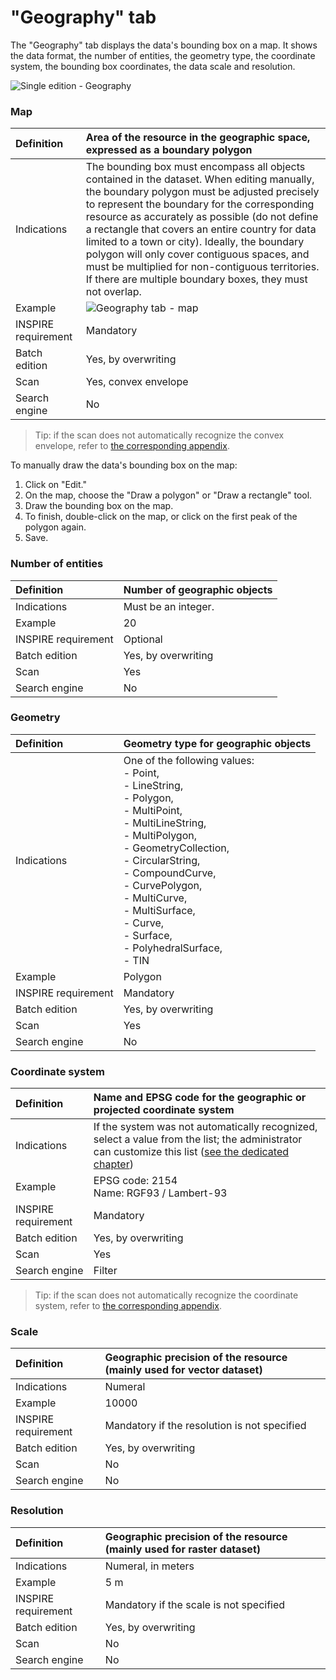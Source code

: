 # "Geography" tab

The "Geography" tab displays the data&apos;s bounding box on a map. It shows the data format, the number of entities, the geometry type, the coordinate system, the bounding box coordinates, the data scale and resolution.

![Single edition - Geography](/images/inv_edit_one_geography.png "Single edition - Geography tab")

### Map

| Definition                 | Area of the resource in the geographic space, expressed as a boundary polygon |
| :------------------------- | :--------------------------------------------------------- |
| Indications                | The bounding box must encompass all objects contained in the dataset. When editing manually, the boundary polygon must be adjusted precisely to represent the boundary for the corresponding resource as accurately as possible (do not define a rectangle that covers an entire country for data limited to a town or city). Ideally, the boundary polygon will only cover contiguous spaces, and must be multiplied for non-contiguous territories.<br />If there are multiple boundary boxes, they must not overlap. |
| Example                    | ![Geography tab - map](/images/inv_edit_one_geography_map_500px.png "Displays the convex envelope for a given data item on a map") |
| INSPIRE requirement   | Mandatory                   |
| Batch edition     | Yes, by overwriting           |
| Scan                       | Yes, convex envelope |
| Search engine        | No                    |

> Tip: if the scan does not automatically recognize the convex envelope, refer to [the corresponding appendix](/en/appendices/scan_srsnotfound_fme_fix.html).

To manually draw the data&apos;s bounding box on the map:

1.	Click on "Edit."
2.	On the map, choose the "Draw a polygon" or "Draw a rectangle" tool.
3.	Draw the bounding box on the map.
4.	To finish, double-click on the map, or click on the first peak of the polygon again.
5.	Save.

### Number of entities

| Definition                 | Number of geographic objects |
| :------------------------- | :---------------------------- |
| Indications                | Must be an integer.          |
| Example                    | 20                            |
| INSPIRE requirement   | Optional        |
| Batch edition     | Yes, by overwriting           |
| Scan                | Yes       |
| Search engine        | No                           |

### Geometry

| Definition                 | Geometry type for geographic objects |
| :------------------------- | :--------------------------------------------------------- |
| Indications                | One of the following values:<br />- Point,<br />- LineString,<br />- Polygon,<br />- MultiPoint,<br />- MultiLineString,<br />- MultiPolygon,<br />- GeometryCollection,<br />- CircularString,<br />- CompoundCurve,<br />- CurvePolygon,<br />- MultiCurve,<br />- MultiSurface,<br />- Curve,<br />- Surface,<br />- PolyhedralSurface,<br />- TIN |
| Example                    | Polygon                    |
| INSPIRE requirement   | Mandatory                   |
| Batch edition     | Yes, by overwriting           |
| Scan                | Yes       |
| Search engine        | No                    |

### Coordinate system

| Definition                 | Name and EPSG code for the geographic or projected coordinate system |
| :------------------------- | :--------------------------------------------------------- |
| Indications                | If the system was not automatically recognized, select a value from the list; the administrator can customize this list ([see the dedicated chapter](/en/features/admin/srs.html)) |
| Example                    | EPSG code: 2154<br />Name: RGF93 / Lambert-93  |
| INSPIRE requirement   | Mandatory                   |
| Batch edition     | Yes, by overwriting           |
| Scan                | Yes       |
| Search engine | Filter                       |

> Tip: if the scan does not automatically recognize the coordinate system, refer to [the corresponding appendix](/en/appendices/scan_srsnotfound_fme_fix.html).

### Scale

| Definition                 | Geographic precision of the resource (mainly used for vector dataset) |
| :------------------------- | :--------------------------------------------------------- |
| Indications                | Numeral |
| Example                    | 10000           |
| INSPIRE requirement           | Mandatory if the resolution is not specified |
| Batch edition     | Yes, by overwriting           |
| Scan                | No        |
| Search engine        | No                    |

### Resolution

| Definition                 | Geographic precision of the resource (mainly used for raster dataset) |
| :------------------------- | :--------------------------------------------------------- |
| Indications                | Numeral, in meters|
| Example                    | 5 m   |
| INSPIRE requirement           | Mandatory if the scale is not specified |
| Batch edition     | Yes, by overwriting           |
| Scan                | No        |
| Search engine        | No                    |

